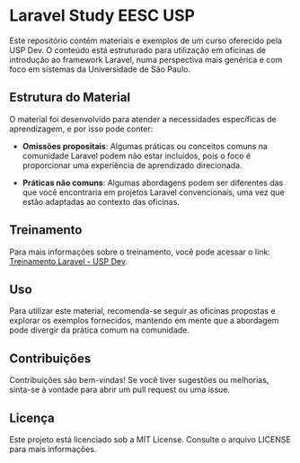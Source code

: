 # Laravel Study EESC USP

Este repositório contém materiais e exemplos de um curso oferecido pela USP Dev. O conteúdo está estruturado para utilização em oficinas de introdução ao framework Laravel, numa perspectiva mais genérica e com foco em sistemas da Universidade de São Paulo.

## Estrutura do Material

O material foi desenvolvido para atender a necessidades específicas de aprendizagem, e por isso pode conter:

- **Omissões propositais**: Algumas práticas ou conceitos comuns na comunidade Laravel podem não estar incluídos, pois o foco é proporcionar uma experiência de aprendizado direcionada.
  
- **Práticas não comuns**: Algumas abordagens podem ser diferentes das que você encontraria em projetos Laravel convencionais, uma vez que estão adaptadas ao contexto das oficinas.

## Treinamento

Para mais informações sobre o treinamento, você pode acessar o link: [Treinamento Laravel - USP Dev](https://uspdev.github.io/laravel).

## Uso

Para utilizar este material, recomenda-se seguir as oficinas propostas e explorar os exemplos fornecidos, mantendo em mente que a abordagem pode divergir da prática comum na comunidade.

## Contribuições

Contribuições são bem-vindas! Se você tiver sugestões ou melhorias, sinta-se à vontade para abrir um pull request ou uma issue.

## Licença

Este projeto está licenciado sob a MIT License. Consulte o arquivo LICENSE para mais informações.
